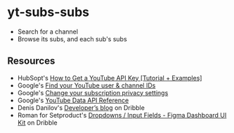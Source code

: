 # yt-subs-subs

- Search for a channel
- Browse its subs, and each sub's subs

## Resources

- HubSopt's [How to Get a YouTube API Key [Tutorial + Examples]](https://blog.hubspot.com/website/how-to-get-youtube-api-key)
- Google's [Find your YouTube user & channel IDs](https://support.google.com/youtube/answer/3250431)
- Google's [Change your subscription privacy settings](https://support.google.com/youtube/answer/7280190)
- Google's [YouTube Data API Reference](https://developers.google.com/youtube/v3/docs)
- Denis Danilov's [Developer’s blog](https://dribbble.com/shots/7033826-Developer-s-blog) on Dribble
- Roman for Setproduct's [Dropdowns / Input Fields - Figma Dashboard UI Kit](https://dribbble.com/shots/15699183-Dropdowns-Input-Fields-Figma-Dashboard-UI-Kit) on Dribble
